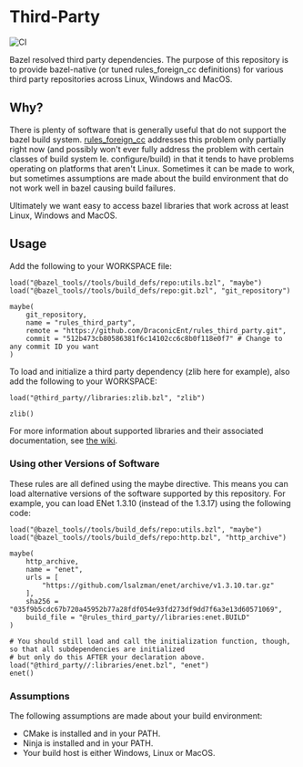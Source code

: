 # Third-Party

![CI](https://github.com/DraconicEnt/Third-Party/workflows/CI/badge.svg?branch=develop)

Bazel resolved third party dependencies.
The purpose of this repository is to provide bazel-native (or tuned rules_foreign_cc definitions) for various third party repositories across Linux, Windows and MacOS.

## Why?

There is plenty of software that is generally useful that do not support the bazel build system. [rules_foreign_cc](https://github.com/bazelbuild/rules_foreign_cc)
addresses this problem only partially right now (and possibly won't ever fully address the problem with certain classes of build system Ie. configure/build) in that
it tends to have problems operating on platforms that aren't Linux. Sometimes it can be made to work, but sometimes assumptions are made about the build environment
that do not work well in bazel causing build failures.

Ultimately we want easy to access bazel libraries that work across at least Linux, Windows and MacOS.

## Usage

Add the following to your WORKSPACE file:

```starlark
load("@bazel_tools//tools/build_defs/repo:utils.bzl", "maybe")
load("@bazel_tools//tools/build_defs/repo:git.bzl", "git_repository")

maybe(
    git_repository,
    name = "rules_third_party",
    remote = "https://github.com/DraconicEnt/rules_third_party.git",
    commit = "512b473cb80586381f6c14102cc6c8b0f118e0f7" # Change to any commit ID you want
)
```

To load and initialize a third party dependency (zlib here for example), also add the following to your WORKSPACE:

```starlark
load("@third_party//libraries:zlib.bzl", "zlib")

zlib()
```

For more information about supported libraries and their associated documentation, see [the wiki](https://github.com/DraconicEnt/rules_third_party/wiki).

### Using other Versions of Software

These rules are all defined using the maybe directive. This means you can load alternative versions of the software supported by this repository.
For example, you can load ENet 1.3.10 (instead of the 1.3.17) using the following code:

```starlark
load("@bazel_tools//tools/build_defs/repo:utils.bzl", "maybe")
load("@bazel_tools//tools/build_defs/repo:http.bzl", "http_archive")

maybe(
    http_archive,
    name = "enet",
    urls = [
        "https://github.com/lsalzman/enet/archive/v1.3.10.tar.gz"
    ],
    sha256 = "035f9b5cdc67b720a45952b77a28fdf054e93fd273df9dd7f6a3e13d60571069",
    build_file = "@rules_third_party//libraries:enet.BUILD"
)

# You should still load and call the initialization function, though, so that all subdependencies are initialized
# but only do this AFTER your declaration above.
load("@third_party//:libraries/enet.bzl", "enet")
enet()
```

### Assumptions

The following assumptions are made about your build environment:

* CMake is installed and in your PATH.
* Ninja is installed and in your PATH.
* Your build host is either Windows, Linux or MacOS.
